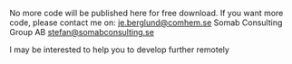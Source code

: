 
No more code will be published here for free download. 
If you want more code, please contact me on:
je.berglund@comhem.se
Somab Consulting Group AB stefan@somabconsulting.se


I may be interested to help you to develop further remotely
